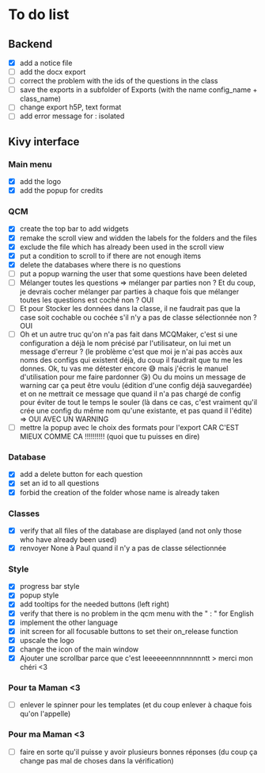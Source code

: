 # To do list

## Backend

- [x] add a notice file
- [ ] add the docx export
- [ ] correct the problem with the ids of the questions in the class
- [ ] save the exports in a subfolder of Exports (with the name config_name + class_name)
- [ ] change export h5P, text format
- [ ] add error message for : isolated

## Kivy interface

### Main menu

- [x] add the logo
- [x] add the popup for credits

### QCM

- [x] create the top bar to add widgets
- [x] remake the scroll view and widden the labels for the folders and the files
- [x] exclude the file which has already been used in the scroll view
- [x] put a condition to scroll to if there are not enough items
- [x] delete the databases where there is no questions
- [ ] put a popup warning the user that some questions have been deleted
- [ ] Mélanger toutes les questions => mélanger par parties non ? Et du coup, je devrais cocher mélanger par parties à chaque fois que mélanger toutes les questions est coché non ? OUI
- [ ] Et pour Stocker les données dans la classe, il ne faudrait pas que la case soit cochable ou cochée s'il n'y a pas de classe sélectionnée non ? OUI
- [ ] Oh et un autre truc qu'on n'a pas fait dans MCQMaker, c'est si une configuration a déjà le nom précisé par l'utilisateur, on lui met un message d'erreur ? (le problème c'est que moi je n'ai pas accès aux noms des configs qui existent déjà, du coup il faudrait que tu me les donnes. Ok, tu vas me détester encore 😅 mais j'écris le manuel d'utilisation pour me faire pardonner 😘) Ou du moins un message de warning car ça peut être voulu (édition d'une config déjà sauvegardée) et on ne mettrait ce message que quand il n'a pas chargé de config pour éviter de tout le temps le souler (là dans ce cas, c'est vraiment qu'il crée une config du même nom qu'une existante, et pas quand il l'édite) => OUI AVEC UN WARNING
- [ ] mettre la popup avec le choix des formats pour l'export CAR C'EST MIEUX COMME CA !!!!!!!!!! (quoi que tu puisses en dire)

### Database

- [x] add a delete button for each question
- [x] set an id to all questions
- [x] forbid the creation of the folder whose name is already taken

### Classes

- [x] verify that all files of the database are displayed (and not only those who have already been used)
- [x] renvoyer None à Paul quand il n'y a pas de classe sélectionnée

### Style 

- [x] progress bar style
- [x] popup style
- [x] add tooltips for the needed buttons (left right)
- [x] verify that there is no problem in the qcm menu with the " : " for English
- [x] implement the other language
- [x] init screen for all focusable buttons to set their on_release function
- [x] upscale the logo
- [x] change the icon of the main window
- [x] Ajouter une scrollbar parce que c'est leeeeeennnnnnnnntt > merci mon chéri <3

### Pour ta Maman <3

- [ ] enlever le spinner pour les templates (et du coup enlever à chaque fois qu'on l'appelle)

### Pour ma Maman <3

- [ ] faire en sorte qu'il puisse y avoir plusieurs bonnes réponses (du coup ça change pas mal de choses dans la vérification)